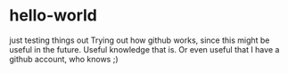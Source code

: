# hello-world
just testing things out
Trying out how github works, since this might be useful in the future.
Useful knowledge that is. 
Or even useful that I have a github account, who knows ;)

